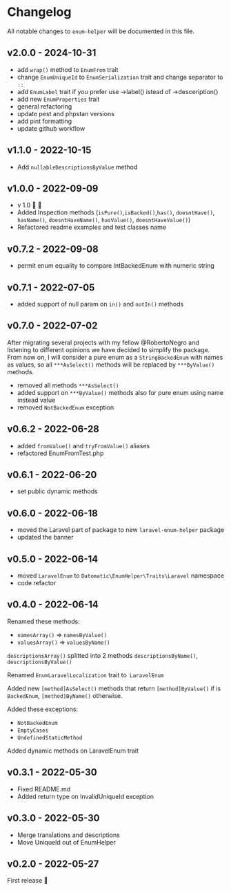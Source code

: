 # Changelog

All notable changes to `enum-helper` will be documented in this file.

## v2.0.0 - 2024-10-31

- add `wrap()` method to `EnumFrom` trait
- change `EnumUniqueId` to `EnumSerialization` trait and change separator to `::`
- add `EnumLabel` trait if you prefer use ->label() istead of ->desceription()
- add new `EnumProperties` trait
- general refactoring
- update pest and phpstan versions
- add pint formatting
- update github workflow

## v1.1.0 - 2022-10-15

- Add `nullableDescriptionsByValue` method

## v1.0.0 - 2022-09-09

- v 1.0 🚀 🎉
- Added Inspection methods (`isPure()`,`isBacked()`,`has()`, `doesntHave()`, `hasName()`, `doesntHaveName()`, `hasValue()`, `doesntHaveValue()`)
- Refactored readme examples and test classes name

## v0.7.2 - 2022-09-08

- permit enum equality to compare IntBackedEnum with numeric string

## v0.7.1 - 2022-07-05

- added support of null param on `in()` and `notIn()` methods

## v0.7.0 - 2022-07-02

After migrating several projects with my fellow @RobertoNegro and listening to different opinions we have decided to simplify the package.
From now on, I will consider a pure enum as a `StringBackedEnum` with names as values, so all `***AsSelect()` methods will be replaced by `***ByValue()` methods.

- removed all methods `***AsSelect()`
- added support on `***ByValue()` methods also for pure enum using name instead value
- removed `NotBackedEnum` exception

## v0.6.2 - 2022-06-28

- added `fromValue()` and `tryFromValue()` aliases
- refactored EnumFromTest.php

## v0.6.1 - 2022-06-20

- set public dynamic methods

## v0.6.0 - 2022-06-18

- moved the Laravel part of package to new `laravel-enum-helper` package
- updated the banner

## v0.5.0 - 2022-06-14

- moved `LaravelEnum` to `Datomatic\EnumHelper\Traits\Laravel` namespace
- code refactor

## v0.4.0 - 2022-06-14

Renamed these methods:

- `namesArray()` => `namesByValue()`
- `valuesArray()` => `valuesByName()`

`descriptionsArray()` splitted into 2 methods `descriptionsByName()`, `descriptionsByValue()`

Renamed `EnumLaravelLocalization` trait to` LaravelEnum`

Added new `[method]AsSelect()` methods that return `[method]ByValue()` if is `BackedEnum`, `[method]ByName()` otherwise.

Added these exceptions:

- `NotBackedEnum`
- `EmptyCases`
- `UndefinedStaticMethod`

Added dynamic methods on LaravelEnum trait

## v0.3.1 - 2022-05-30

- Fixed README.md
- Added return type on InvalidUniqueId exception

## v0.3.0 - 2022-05-30

- Merge translations and descriptions
- Move UniqueId out of EnumHelper

## v0.2.0 - 2022-05-27

First release 🚀

